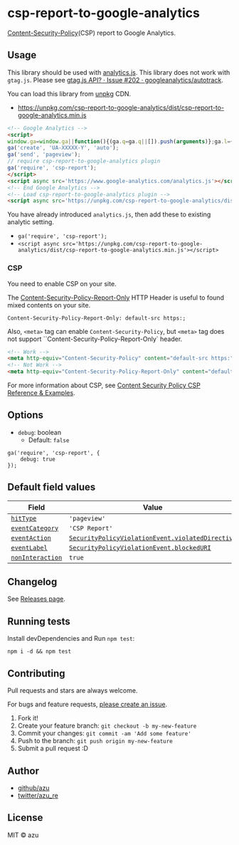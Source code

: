 # csp-report-to-google-analytics

[Content-Security-Policy](https://developer.mozilla.org/en-US/docs/Web/HTTP/Headers/Content-Security-Policy "Content-Security-Policy")(CSP) report to Google Analytics.

## Usage

This library should be used with [analytics.js](https://developers.google.com/analytics/devguides/collection/analyticsjs/ "analytics.js").
This library does not work with `gtag.js`. Please see [gtag.js API? · Issue #202 · googleanalytics/autotrack](https://github.com/googleanalytics/autotrack/issues/202 "gtag.js API? · Issue #202 · googleanalytics/autotrack").

You can load this library from [unpkg](https://unpkg.com/ "unpkg") CDN.

- <https://unpkg.com/csp-report-to-google-analytics/dist/csp-report-to-google-analytics.min.js>

```html
<!-- Google Analytics -->
<script>
window.ga=window.ga||function(){(ga.q=ga.q||[]).push(arguments)};ga.l=+new Date;
ga('create', 'UA-XXXXX-Y', 'auto');
ga('send', 'pageview');
// require csp-report-to-google-analytics plugin
ga('require', 'csp-report');
</script>
<script async src='https://www.google-analytics.com/analytics.js'></script>
<!-- End Google Analytics -->
<!-- Load csp-report-to-google-analytics plugin -->
<script async src='https://unpkg.com/csp-report-to-google-analytics/dist/csp-report-to-google-analytics.min.js'></script>
```

You have already introduced `analytics.js`, then add these to existing analytic setting.

- `ga('require', 'csp-report');`
- `<script async src='https://unpkg.com/csp-report-to-google-analytics/dist/csp-report-to-google-analytics.min.js'></script>`

### CSP

You need to enable CSP on your site.

The [Content-Security-Policy-Report-Only](https://developer.mozilla.org/en-US/docs/Web/HTTP/Headers/Content-Security-Policy-Report-Only "Content-Security-Policy-Report-Only") HTTP Header is useful to found mixed contents on your site.

```
Content-Security-Policy-Report-Only: default-src https:;
```

Also, `<meta>` tag can enable `Content-Security-Policy`, but `<meta>` tag does not support ``Content-Security-Policy-Report-Only` header.

```html
<!-- Work -->
<meta http-equiv="Content-Security-Policy" content="default-src https:">
<!-- Not Work -->
<meta http-equiv="Content-Security-Policy-Report-Only" content="default-src https:">
```

For more information about CSP, see [Content Security Policy CSP Reference & Examples](https://content-security-policy.com/ "Content Security Policy CSP Reference &amp; Examples").

## Options

- `debug`: boolean
    - Default: `false`

```Js
ga('require', 'csp-report', {
    debug: true
});
```

## Default field values

| Field                                                        | Value                                                        |
| ------------------------------------------------------------ | ------------------------------------------------------------ |
| [`hitType`](https://developers.google.com/analytics/devguides/collection/analyticsjs/field-reference#hitType) | `'pageview'`                                                 |
| [`eventCategory`](https://developers.google.com/analytics/devguides/collection/analyticsjs/field-reference#eventCategory) | `'CSP Report'`                                                      |
| [`eventAction`](https://developers.google.com/analytics/devguides/collection/analyticsjs/field-reference#eventAction) | [`SecurityPolicyViolationEvent.violatedDirective`](https://developer.mozilla.org/en-US/docs/Web/API/SecurityPolicyViolationEvent/violatedDirective "SecurityPolicyViolationEvent.violatedDirective")                                                   |
| [`eventLabel`](https://developers.google.com/analytics/devguides/collection/analyticsjs/field-reference#eventLabel) | [`SecurityPolicyViolationEvent.blockedURI`](https://developer.mozilla.org/en-US/docs/Web/API/SecurityPolicyViolationEvent/blockedURI "SecurityPolicyViolationEvent.blockedURI") |
| [`nonInteraction`](https://developers.google.com/analytics/devguides/collection/analyticsjs/field-reference#nonInteraction) | `true`                                                       |

## Changelog

See [Releases page](https://github.com/azu/csp-report-to-google-analytics/releases).

## Running tests

Install devDependencies and Run `npm test`:

    npm i -d && npm test

## Contributing

Pull requests and stars are always welcome.

For bugs and feature requests, [please create an issue](https://github.com/azu/csp-report-to-google-analytics/issues).

1. Fork it!
2. Create your feature branch: `git checkout -b my-new-feature`
3. Commit your changes: `git commit -am 'Add some feature'`
4. Push to the branch: `git push origin my-new-feature`
5. Submit a pull request :D

## Author

- [github/azu](https://github.com/azu)
- [twitter/azu_re](https://twitter.com/azu_re)

## License

MIT © azu
